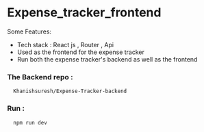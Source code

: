 # Expense_tracker_frontend

Some Features:

-  Tech stack : React js , Router , Api
-  Used as the frontend for the expense tracker
-  Run both the expense tracker's backend as well as the frontend


### The Backend repo :
```
  Khanishsuresh/Expense-Tracker-backend
```


### Run :
```
  npm run dev
```
